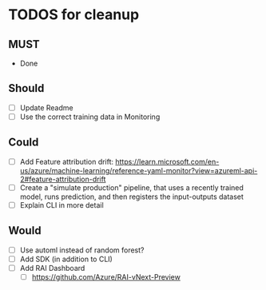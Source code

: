 # TODOS for cleanup

## MUST

- Done

## Should

- [ ] Update Readme
- [ ] Use the correct training data in Monitoring

## Could

- [ ] Add Feature attribution drift: https://learn.microsoft.com/en-us/azure/machine-learning/reference-yaml-monitor?view=azureml-api-2#feature-attribution-drift
- [ ] Create a "simulate production" pipeline, that uses a recently trained model, runs prediction, and then registers the input-outputs dataset
- [ ] Explain CLI in more detail

## Would

- [ ] Use automl instead of random forest?
- [ ] Add SDK (in addition to CLI)
- [ ] Add RAI Dashboard
  - [ ] https://github.com/Azure/RAI-vNext-Preview

